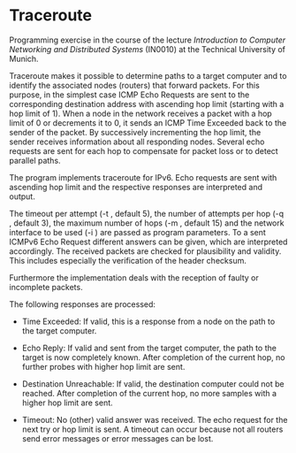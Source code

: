 # Traceroute

Programming exercise in the course of the lecture _Introduction to Computer Networking and Distributed Systems_ (IN0010) at the Technical University of Munich.

Traceroute makes it possible to determine paths to a target computer and to identify the associated nodes (routers) that forward packets. For this purpose, in the simplest case ICMP Echo Requests are sent to the corresponding destination address with ascending hop limit (starting with a hop limit of 1). When a node in the network receives a packet with a hop limit of 0 or decrements it to 0, it sends an ICMP Time Exceeded back to the sender of the packet. By successively incrementing the hop limit, the sender receives information about all responding nodes. Several echo requests are sent for each hop to compensate for packet loss or to detect parallel paths.

The program implements traceroute for IPv6. Echo requests are sent with ascending hop limit and the respective responses are interpreted and output.

The timeout per attempt (-t <timeout in sec>, default 5), the number of attempts per hop (-q <attempts>, default 3), the maximum number of hops (-m <max hops>, default 15) and the network interface to be used (-i <interface>) are passed as program parameters. To a sent ICMPv6 Echo Request different answers can be given, which are interpreted accordingly. The received packets are checked for plausibility and validity. This includes especially the verification of the header checksum.

Furthermore the implementation deals with the reception of faulty or incomplete packets.

The following responses are processed:

- Time Exceeded: If valid, this is a response from a node on the path to the target computer.

- Echo Reply: If valid and sent from the target computer, the path to the target is now completely known. After completion of the current hop, no further probes with higher hop limit are sent.

- Destination Unreachable: If valid, the destination computer could not be reached. After completion of the current hop, no more samples with a higher hop limit are sent.

- Timeout: No (other) valid answer was received. The echo request for the next try or hop limit is sent. A timeout can occur because not all routers send error messages or error messages can be lost.
